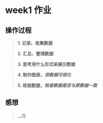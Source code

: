 # week1 作业
## 操作过程
> __1. 记录、收集数据__

> __2. 汇总、整理数据__

> __3. 思考用什么形式来展示数据__

> __4. 制作图表，*将数据可视化*__

> __5. 核验数据，*检查数据是否与原数据一致*__

## 感想
> __在

